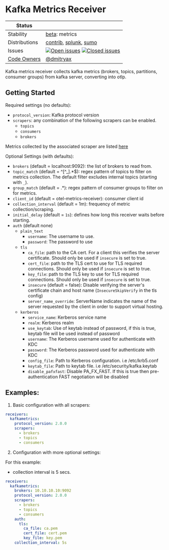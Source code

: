 # Kafka Metrics Receiver

<!-- status autogenerated section -->
| Status        |           |
| ------------- |-----------|
| Stability     | [beta]: metrics   |
| Distributions | [contrib], [splunk], [sumo] |
| Issues        | [![Open issues](https://img.shields.io/github/issues-search/open-telemetry/opentelemetry-collector-contrib?query=is%3Aissue%20is%3Aopen%20label%3Areceiver%2Fkafkametrics%20&label=open&color=orange&logo=opentelemetry)](https://github.com/open-telemetry/opentelemetry-collector-contrib/issues?q=is%3Aopen+is%3Aissue+label%3Areceiver%2Fkafkametrics) [![Closed issues](https://img.shields.io/github/issues-search/open-telemetry/opentelemetry-collector-contrib?query=is%3Aissue%20is%3Aclosed%20label%3Areceiver%2Fkafkametrics%20&label=closed&color=blue&logo=opentelemetry)](https://github.com/open-telemetry/opentelemetry-collector-contrib/issues?q=is%3Aclosed+is%3Aissue+label%3Areceiver%2Fkafkametrics) |
| [Code Owners](https://github.com/open-telemetry/opentelemetry-collector-contrib/blob/main/CONTRIBUTING.md#becoming-a-code-owner)    | [@dmitryax](https://www.github.com/dmitryax) |

[beta]: https://github.com/open-telemetry/opentelemetry-collector#beta
[contrib]: https://github.com/open-telemetry/opentelemetry-collector-releases/tree/main/distributions/otelcol-contrib
[splunk]: https://github.com/signalfx/splunk-otel-collector
[sumo]: https://github.com/SumoLogic/sumologic-otel-collector
<!-- end autogenerated section -->

Kafka metrics receiver collects kafka metrics (brokers, topics, partitions, consumer groups) from kafka server,
converting into otlp.

## Getting Started

Required settings (no defaults):

- `protocol_version`: Kafka protocol version
- `scrapers`: any combination of the following scrapers can be enabled.
    - `topics`
    - `consumers`
    - `brokers`
    
Metrics collected by the associated scraper are listed [here](metadata.yaml)

Optional Settings (with defaults):

- `brokers` (default = localhost:9092): the list of brokers to read from.
- `topic_match` (default = ^[^_].*$): regex pattern of topics to filter on metrics collection. The default filter excludes internal topics (starting with `_`).
- `group_match` (default = .*): regex pattern of consumer groups to filter on for metrics.
- `client_id` (default = otel-metrics-receiver): consumer client id
- `collection_interval` (default = 1m): frequency of metric collection/scraping.
- `initial_delay` (default = `1s`): defines how long this receiver waits before starting.
- `auth` (default none)
    - `plain_text`
        - `username`: The username to use.
        - `password`: The password to use
    - `tls`
        - `ca_file`: path to the CA cert. For a client this verifies the server certificate. Should only be used
          if `insecure` is set to true.
        - `cert_file`: path to the TLS cert to use for TLS required connections. Should only be used if `insecure` is
          set to true.
        - `key_file`: path to the TLS key to use for TLS required connections. Should only be used if `insecure` is set
          to true.
        - `insecure` (default = false): Disable verifying the server's certificate chain and host
          name (`InsecureSkipVerify` in the tls config)
        - `server_name_override`: ServerName indicates the name of the server requested by the client in order to
          support virtual hosting.
    - `kerberos`
        - `service_name`: Kerberos service name
        - `realm`: Kerberos realm
        - `use_keytab`:  Use of keytab instead of password, if this is true, keytab file will be used instead of
          password
        - `username`: The Kerberos username used for authenticate with KDC
        - `password`: The Kerberos password used for authenticate with KDC
        - `config_file`: Path to Kerberos configuration. i.e /etc/krb5.conf
        - `keytab_file`: Path to keytab file. i.e /etc/security/kafka.keytab
        - `disable_pafxfast`: Disable PA_FX_FAST. If this is true then pre-authentication FAST negotiation will be disabled  

## Examples:

1) Basic configuration with all scrapers:

```yaml
receivers:
  kafkametrics:
    protocol_version: 2.0.0
    scrapers:
      - brokers
      - topics
      - consumers
```

2) Configuration with more optional settings:

For this example:
- collection interval is 5 secs.

```yaml
receivers:
  kafkametrics:
    brokers: 10.10.10.10:9092
    protocol_version: 2.0.0
    scrapers:
      - brokers
      - topics
      - consumers
    auth:
      tls:
        ca_file: ca.pem
        cert_file: cert.pem
        key_file: key.pem
    collection_interval: 5s
```
